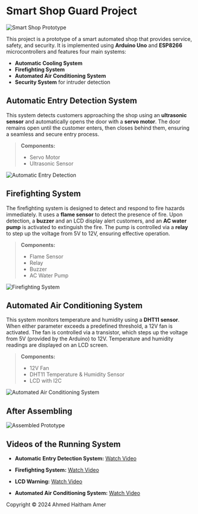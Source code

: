 # Smart Shop Guard Project

![Smart Shop Prototype](https://github.com/user-attachments/assets/817044e5-c3e2-4efb-a62e-8bb6452c51aa)

This project is a prototype of a smart automated shop that provides service, safety, and security. It is implemented using **Arduino Uno** and **ESP8266** microcontrollers and features four main systems:

- **Automatic Cooling System**
- **Firefighting System**
- **Automated Air Conditioning System**
- **Security System** for intruder detection

## Automatic Entry Detection System

This system detects customers approaching the shop using an **ultrasonic sensor** and automatically opens the door with a **servo motor**. The door remains open until the customer enters, then closes behind them, ensuring a seamless and secure entry process.

> **Components:**
> - Servo Motor
> - Ultrasonic Sensor

![Automatic Entry Detection](https://github.com/user-attachments/assets/f86acbed-ca17-4638-957b-704dc8fc865c)

## Firefighting System

The firefighting system is designed to detect and respond to fire hazards immediately. It uses a **flame sensor** to detect the presence of fire. Upon detection, a **buzzer** and an LCD display alert customers, and an **AC water pump** is activated to extinguish the fire. The pump is controlled via a **relay** to step up the voltage from 5V to 12V, ensuring effective operation.

> **Components:**
> - Flame Sensor
> - Relay
> - Buzzer
> - AC Water Pump

![Firefighting System](https://github.com/user-attachments/assets/8c1ad3f7-ac2c-4030-a00f-9a05861aa29b)

## Automated Air Conditioning System

This system monitors temperature and humidity using a **DHT11 sensor**. When either parameter exceeds a predefined threshold, a 12V fan is activated. The fan is controlled via a transistor, which steps up the voltage from 5V (provided by the Arduino) to 12V. Temperature and humidity readings are displayed on an LCD screen.

> **Components:**
> - 12V Fan
> - DHT11 Temperature & Humidity Sensor
> - LCD with I2C

![Automated Air Conditioning System](https://github.com/user-attachments/assets/a0c8a47a-d772-433e-973a-89955d4440b0)

## After Assembling

![Assembled Prototype](https://github.com/user-attachments/assets/9f83cc28-a480-4b8b-b2f9-9614dc355d6c)

## Videos of the Running System

- **Automatic Entry Detection System:**
  [Watch Video](https://github.com/user-attachments/assets/28712764-492d-467e-9aa7-fb2b8b069abf)

- **Firefighting System:**
  [Watch Video](https://github.com/user-attachments/assets/1052b2f2-3211-4acc-8836-fc73112fbd1a)

- **LCD Warning:**
  [Watch Video](https://github.com/user-attachments/assets/c1f41d64-3401-45b4-99e5-8f7c6153e420)

- **Automated Air Conditioning System:**
  [Watch Video](https://github.com/user-attachments/assets/e4350ce7-36f6-45f2-aca9-62d095d811f2)

Copyright © 2024 Ahmed Haitham Amer

